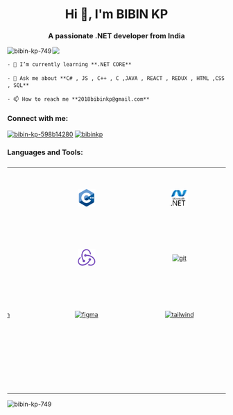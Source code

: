  <h1 align="center">Hi 👋, I'm BIBIN KP</h1>
    <h3 align="center">A passionate .NET developer from India</h3>
    <img src="https://cdn.dribbble.com/users/1019864/screenshots/3079099/codeloop.gif" align="right" width=400>

 <p align="left"> <img
            src="https://komarev.com/ghpvc/?username=bibin-kp-749&label=Profile%20views&color=0e75b6&style=flat"
            alt="bibin-kp-749" /> </p>

    - 🌱 I’m currently learning **.NET CORE**

    - 💬 Ask me about **C# , JS , C++ , C ,JAVA , REACT , REDUX , HTML ,CSS , SQL**

    - 📫 How to reach me **2018bibinkp@gmail.com**

  <h3 align="left">Connect with me:</h3>
    <p align="left">
        <a href="https://linkedin.com/in/bibin-kp-598b14280" target="blank"><img align="center"
                src="https://raw.githubusercontent.com/rahuldkjain/github-profile-readme-generator/master/src/images/icons/Social/linked-in-alt.svg"
                alt="bibin-kp-598b14280" height="30" width="40" /></a>
        <a href="https://www.leetcode.com/bibinkp" target="blank"><img align="center"
                src="https://raw.githubusercontent.com/rahuldkjain/github-profile-readme-generator/master/src/images/icons/Social/leet-code.svg"
                alt="bibinkp" height="30" width="40" /></a>
    </p>

   <h3 align="left">Languages and Tools:</h3>
    <p align="left">
    <table width="1200px" style="display: flex;justify-content: end;align-items: center;">
        <tr width="1200px" height="140px" style="display:flex">
            <td width="200" height="140px" style="flex: 1;display: flex;justify-content: center;align-items: center;align-content: center;">
                <a href="https://www.w3schools.com/cs/" target="_blank" rel="noreferrer"  style="display: flex;justify-content: center;align-items: center;"> <img
                        src="https://raw.githubusercontent.com/devicons/devicon/master/icons/csharp/csharp-original.svg"
                        alt="csharp" width="40" height="40" /> </a>
            </td>
            <td width="200" height="140px" style="flex: 1;display: flex;justify-content: center;align-items: center;">
                <a href="https://developer.mozilla.org/en-US/docs/Web/JavaScript" target="_blank" rel="noreferrer"> <img
                        src="https://raw.githubusercontent.com/devicons/devicon/master/icons/javascript/javascript-original.svg"
                        alt="javascript" width="40" height="40" /> </a>
            </td>
            <td width="200" height="140px" style="flex: 1;display: flex;justify-content: center;align-items: center;">
                <a href="https://www.java.com" target="_blank" rel="noreferrer"> <img
                        src="https://raw.githubusercontent.com/devicons/devicon/master/icons/java/java-original.svg"
                        alt="java" width="40" height="40" /> </a>
            </td>
            <td width="200" height="140px" style="flex: 1;display: flex;justify-content: center;align-items: center;">
                <a href="https://www.cprogramming.com/" target="_blank" rel="noreferrer"> <img
                        src="https://raw.githubusercontent.com/devicons/devicon/master/icons/c/c-original.svg" alt="c"
                        width="40" height="40" /> </a>
            </td>
            <td width="200" height="140px" style="flex: 1;display: flex;justify-content: center;align-items: center;">
                <a href="https://www.w3schools.com/cpp/" target="_blank" rel="noreferrer"> <img
                        src="https://raw.githubusercontent.com/devicons/devicon/master/icons/cplusplus/cplusplus-original.svg"
                        alt="cplusplus" width="40" height="40" /> </a>
            </td>
            <td width="200" height="140px" style="flex: 1;display: flex;justify-content: center;align-items: center;">
                <a href="https://dotnet.microsoft.com/" target="_blank" rel="noreferrer"> <img
                        src="https://raw.githubusercontent.com/devicons/devicon/master/icons/dot-net/dot-net-original-wordmark.svg"
                        alt="dotnet" width="40" height="40" /> </a>
            </td>
        </tr>
        <tr width="1200px" height="140px" style="display:flex;">
            <td style="flex: 1;display: flex;justify-content: center;align-items: center;">
                <a href="https://developer.android.com" target="_blank" rel="noreferrer"> <img
                        src="https://raw.githubusercontent.com/devicons/devicon/master/icons/android/android-original-wordmark.svg"
                        alt="android" width="40" height="40" /> </a>
            </td>
            <td style="flex: 1;display: flex;justify-content: center;align-items: center;">
                <a href="https://www.w3.org/html/" target="_blank" rel="noreferrer"> <img
                        src="https://raw.githubusercontent.com/devicons/devicon/master/icons/html5/html5-original-wordmark.svg"
                        alt="html5" width="40" height="40" /> </a>
            </td>
            <td style="flex: 1;display: flex;justify-content: center;align-items: center;">
                </a> <a href="https://www.w3schools.com/css/" target="_blank" rel="noreferrer"> <img
                        src="https://raw.githubusercontent.com/devicons/devicon/master/icons/css3/css3-original-wordmark.svg"
                        alt="css3" width="40" height="40" /> </a>
            </td>
            <td style="flex: 1;display: flex;justify-content: center;align-items: center;">
                <a href="https://reactjs.org/" target="_blank" rel="noreferrer"> <img
                        src="https://raw.githubusercontent.com/devicons/devicon/master/icons/react/react-original-wordmark.svg"
                        alt="react" width="40" height="40" /> </a>
            </td>
            <td style="flex: 1;display: flex;justify-content: center;align-items: center;">
                <a href="https://redux.js.org" target="_blank" rel="noreferrer"> <img
                        src="https://raw.githubusercontent.com/devicons/devicon/master/icons/redux/redux-original.svg"
                        alt="redux" width="40" height="40" /> </a>
            </td>
            <td style="flex: 1;display: flex;justify-content: center;align-items: center;">
                <a href="https://git-scm.com/" target="_blank" rel="noreferrer"> <img
                        src="https://www.vectorlogo.zone/logos/git-scm/git-scm-icon.svg" alt="git" width="40"
                        height="40" />
                </a>
            </td>
        </tr>
        <tr width="1200px" height="120px" style="display:flex;">
            <td style="flex: 1;display: flex;justify-content: center;align-items: center;">
                <a href="https://www.mysql.com/" target="_blank" rel="noreferrer"> <img
                        src="https://raw.githubusercontent.com/devicons/devicon/master/icons/mysql/mysql-original-wordmark.svg"
                        alt="mysql" width="40" height="40" /> </a>
            </td>
            <td style="flex: 1;display: flex;justify-content: center;align-items: center;">
                <a href="https://www.postgresql.org" target="_blank" rel="noreferrer"> <img
                        src="https://raw.githubusercontent.com/devicons/devicon/master/icons/postgresql/postgresql-original-wordmark.svg"
                        alt="postgresql" width="40" height="40" /> </a>
            </td>
            <td style="flex: 1;display: flex;justify-content: center;align-items: center;">
                <a href="https://www.linux.org/" target="_blank" rel="noreferrer"> <img
                        src="https://raw.githubusercontent.com/devicons/devicon/master/icons/linux/linux-original.svg"
                        alt="linux" width="40" height="40" /> </a>
            </td>
            <td style="flex: 1;display: flex;justify-content: center;align-items: center;">
                <a href="https://postman.com" target="_blank" rel="noreferrer"> <img
                        src="https://www.vectorlogo.zone/logos/getpostman/getpostman-icon.svg" alt="postman" width="40"
                        height="40" /> </a>
            </td>
            <td style="flex: 1;display: flex;justify-content: center;align-items: center;">
                <a href="https://www.figma.com/" target="_blank" rel="noreferrer"> <img
                        src="https://www.vectorlogo.zone/logos/figma/figma-icon.svg" alt="figma" width="40"
                        height="40" /> </a>
            </td>
            <td style="flex: 1;display: flex;justify-content: center;align-items: center;">
                <a href="https://tailwindcss.com/" target="_blank" rel="noreferrer"> <img
                        src="https://www.vectorlogo.zone/logos/tailwindcss/tailwindcss-icon.svg" alt="tailwind"
                        width="40" height="40" /> </a>
            </td>
        </tr>
        <tr width="1200px" height="120px" style="display:flex;">
            <td style="flex: 1;display: flex;justify-content: center;align-items: center;">
            
  <a href="https://getbootstrap.com" target="_blank" rel="noreferrer"> <img
                        src="https://raw.githubusercontent.com/devicons/devicon/master/icons/bootstrap/bootstrap-plain-wordmark.svg"
                        alt="bootstrap" width="40" height="40" /></a>
            </td>
        </tr>
    </table>
</p>

  <p><img align="center"
            src="https://github-readme-stats.vercel.app/api/top-langs?username=bibin-kp-749&show_icons=true&locale=en&layout=compact"
            alt="bibin-kp-749" /></p>
